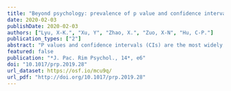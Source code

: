 ```yaml
---
title: "Beyond psychology: prevalence of p value and confidence interval misinterpretation across different fields"
date: 2020-02-03
publishDate: 2020-02-03
authors: ["Lyu, X-K.", "Xu, Y", "Zhao, X.", "Zuo, X-N", "Hu, C-P."]
publication_types: ["2"]
abstract: "P values and confidence intervals (CIs) are the most widely used statistical indices in scientific literature. Several surveys have revealed that these two indices are generally misunderstood. However, existing surveys on this subject fall under psychology and biomedical research, and data from other disciplines are rare. Moreover, the confidence of researchers when constructing judgments remains unclear. To fill this research gap, we surveyed 1,479 researchers and students from different fields in China. Results reveal that for significant (i.e., p &lt; .05, CI does not include zero) and non-significant (i.e., p &gt; .05, CI includes zero) conditions, most respondents, regardless of academic degrees, research fields and stages of career, could not interpret p values and CIs accurately. Moreover, the majority were confident about their (inaccurate) judgements (see for raw data, materials, and supplementary analyses). Therefore, as misinterpretations of p values and CIs prevail in the whole scientific community, there is a need for better statistical training in science."
featured: false
publication: "*J. Pac. Rim Psychol., 14*, e6"
doi: "10.1017/prp.2019.28"
url_dataset: https://osf.io/mcu9q/ 
url_pdf: "http://doi.org/10.1017/prp.2019.28"
---
```


